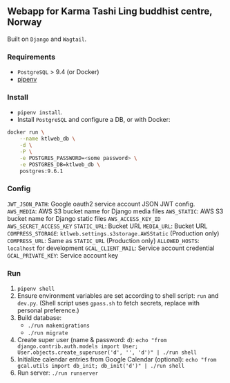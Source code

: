 Webapp for Karma Tashi Ling buddhist centre, Norway
---------------------------------------------------

Built on `Django` and `Wagtail`.

### Requirements

* `PostgreSQL` > 9.4 (or Docker)
* [pipenv](https://docs.pipenv.org/)

### Install

* `pipenv install`.
* Install `PostgreSQL` and configure a DB, or with Docker:

```bash
docker run \
    --name ktlweb_db \
    -d \
    -P \
    -e POSTGRES_PASSWORD=<some password> \
    -e POSTGRES_DB=ktlweb_db \
    postgres:9.6.1
```

### Config

`JWT_JSON_PATH`: Google oauth2 service account JSON JWT config.
`AWS_MEDIA`: AWS S3 bucket name for Django media files
`AWS_STATIC`: AWS S3 bucket name for Django static files
`AWS_ACCESS_KEY_ID`
`AWS_SECRET_ACCESS_KEY`
`STATIC_URL`: Bucket URL
`MEDIA_URL`: Bucket URL
`COMPRESS_STORAGE`: `ktlweb.settings.s3storage.AWSStatic` (Production only)
`COMPRESS_URL`: Same as `STATIC_URL` (Production only)
`ALLOWED_HOSTS`: `localhost` for development
`GCAL_CLIENT_MAIL`: Service account credential
`GCAL_PRIVATE_KEY`: Service account key

### Run

1. `pipenv shell`
2. Ensure environment variables are set according to shell script: `run` and `dev.py`. (Shell script uses `gpass.sh` to fetch secrets, replace with personal preference.)
3. Build database:
    - `./run makemigrations`
    - `./run migrate`
4. Create super user (name & password: `d`): `echo "from django.contrib.auth.models import User; User.objects.create_superuser('d', '', 'd')" | ./run shell`
5. Initialize calendar entries from Google Calendar (optional): `echo "from gcal.utils import db_init; db_init('d')" | ./run shell`
5. Run server: `./run runserver`
